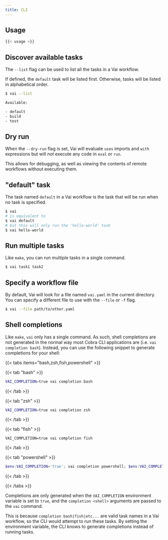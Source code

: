 ```yaml
---
title: CLI
---
```


## Usage

```bash
{{< usage >}}
```

## Discover available tasks

The `--list` flag can be used to list all the tasks in a Vai workflow.

If defined, the `default` task will be listed first. Otherwise, tasks will be listed in alphabetical order.

```sh
$ vai --list

Available:

- default
- build
- test
```

## Dry run

When the `--dry-run` flag is set, Vai will evaluate `uses` imports and `with` expressions but will _not_
execute any code in `eval` or `run`.

This allows for debugging, as well as viewing the contents of remote workflows without executing them.

## "default" task

The task named `default` in a Vai workflow is the task that will be run when no task is specified.

```sh
$ vai
# is equivalent to
$ vai default
# but this will only run the 'hello-world' task
$ vai hello-world
```

## Run multiple tasks

Like `make`, you can run multiple tasks in a single command.

```sh
$ vai task1 task2
```

## Specify a workflow file

By default, Vai will look for a file named `vai.yaml` in the current directory. You can specify a different file to use with the `--file` or `-f` flag.

```sh
$ vai --file path/to/other.yaml
```

## Shell completions

Like `make`, `vai` only has a single command. As such, shell completions are not generated in the normal way most Cobra CLI applications are (i.e. `vai completion bash`). Instead, you can use the following snippet to generate completions for your shell:

{{< tabs items="bash,zsh,fish,powershell" >}}

{{< tab "bash" >}}

```bash
VAI_COMPLETION=true vai completion bash
```

{{< /tab >}}

{{< tab "zsh" >}}

```zsh
VAI_COMPLETION=true vai completion zsh
```

{{< /tab >}}

{{< tab "fish" >}}

```fish
VAI_COMPLETION=true vai completion fish
```

{{< /tab >}}

{{< tab "powershell" >}}

```powershell
$env:VAI_COMPLETION='true'; vai completion powershell; $env:VAI_COMPLETION=$null
```

{{< /tab >}}

{{< /tabs >}}

Completions are only generated when the `VAI_COMPLETION` environment variable is set to `true`, and the `completion <shell>` arguments are passed to the `vai` command.

This is because `completion bash|fish|etc...` are valid task names in a Vai workflow, so the CLI would attempt to run these tasks. By setting the environment variable, the CLI knows to generate completions instead of running tasks.
